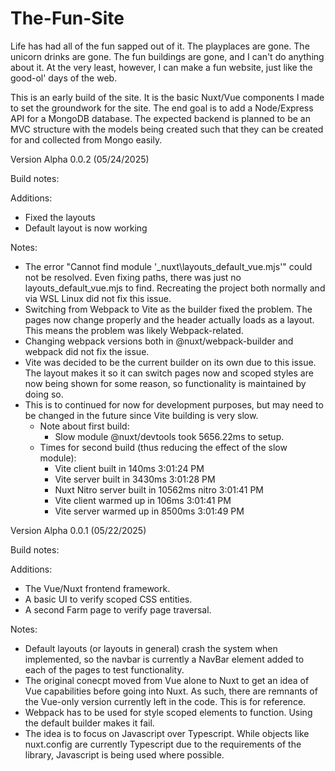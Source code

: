 # The-Fun-Site

Life has had all of the fun sapped out of it. The playplaces are gone. The unicorn drinks are gone. The fun buildings are gone, and I can't do anything about it. At the very least, however, I can make a fun website, just like the good-ol' days of the web.

This is an early build of the site. It is the basic Nuxt/Vue components I made to set the groundwork for the site. The end goal is to add a Node/Express API for a MongoDB database. The expected backend is planned to be an MVC structure with the models being created such that they can be created for and collected from Mongo easily.

Version Alpha 0.0.2 (05/24/2025)

Build notes:

Additions:

- Fixed the layouts
- Default layout is now working

Notes:

- The error "Cannot find module '\_nuxt\layouts_default_vue.mjs'" could not be resolved. Even fixing paths, there was just no layouts_default_vue.mjs to find. Recreating the project both normally and via WSL Linux did not fix this issue.
- Switching from Webpack to Vite as the builder fixed the problem. The pages now change properly and the header actually loads as a layout. This means the problem was likely Webpack-related.
- Changing webpack versions both in @nuxt/webpack-builder and webpack did not fix the issue.
- Vite was decided to be the current builder on its own due to this issue. The layout makes it so it can switch pages now and scoped styles are now being shown for some reason, so functionality is maintained by doing so.
- This is to continued for now for development purposes, but may need to be changed in the future since Vite building is very slow.
	- Note about first build:
		- Slow module @nuxt/devtools took 5656.22ms to setup.
	- Times for second build (thus reducing the effect of the slow module):
		- Vite client built in 140ms                                                                               3:01:24 PM
		- Vite server built in 3430ms                                                                              3:01:28 PM
		- Nuxt Nitro server built in 10562ms                                                                 nitro 3:01:41 PM
		- Vite client warmed up in 106ms                                                                           3:01:41 PM
		- Vite server warmed up in 8500ms                                                                          3:01:49 PM

Version Alpha 0.0.1 (05/22/2025)

Build notes:

Additions:

- The Vue/Nuxt frontend framework.
- A basic UI to verify scoped CSS entities.
- A second Farm page to verify page traversal.

Notes:

- Default layouts (or layouts in general) crash the system when implemented, so the navbar is currently a NavBar element added to each of the pages to test functionality.
- The original conecpt moved from Vue alone to Nuxt to get an idea of Vue capabilities before going into Nuxt. As such, there are remnants of the Vue-only version currently left in the code. This is for reference.
- Webpack has to be used for style scoped elements to function. Using the default builder makes it fail.
- The idea is to focus on Javascript over Typescript. While objects like nuxt.config are currently Typescript due to the requirements of the library, Javascript is being used where possible.
